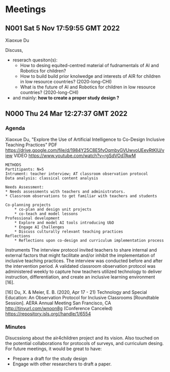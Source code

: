 # Meetings



## N001 Sat  5 Nov 17:59:55 GMT 2022
Xiaoxue Du

Discuss, 
* reserach quesiton(s):
	* How to desing equited-centred material of fudnamentals of AI and Robotics for children?
	* How to build build prior knolwedge and interests of AIR for children in low resource countries? (2020-long-CHI)
	* What is the future of AI and Robotics for children in low resource countries? (2020-long-CHI)
* and mainly: **how to create a proper study design ?**

## N000 Thu 24 Mar 12:27:37 GMT 2022 


### Agenda 
Xiaoxue Du, "Explore the Use of Artificial Intelligence to Co-Design Inclusive Teaching Practices" 
PDF https://drive.google.com/file/d/1984Y25C8E5fvOqmbyGVUwvoUEevRtKlU/view 
VIDEO https://www.youtube.com/watch?v=rgSdVOd7AwM

```
METHODS
Partitipants: N=5
Intrument: teacher interview; AT classroom observation protocol
Data analysis: classical content analysis 

Needs Assessment: 
* Needs assessments with teachers and administrators.
* Classroom observations to get familiar with teachers and students

Co-planning projects
	* co-plan and design unit projects
	* co-teach and model lessons 
Professional development 	
	* Explore and model AI tools introducing UbD
	* Engage AI Challenges
	* Discuss culturally relevant teaching practices 
Reflections
	* Reflections upon co-design and curriculum implementation process
```


Instruments
The interview protocol invited teachers to share internal and
external factors that might facilitate and/or inhibit the implementation
of inclusive teaching practices. The interview was conducted before
and after the intervention period. A validated classroom observation
protocol was administered weekly to capture how teachers utilized
technology to deliver instruction, differentiation, and create an
inclusive learning environment [16].

[16] Du, X. & Meier, E. B. (2020, Apr 17 - 21) Technology and Special
Education: An Observation Protocol for Inclusive Classrooms
[Roundtable Session]. AERA Annual Meeting San Francisco, CA
http://tinyurl.com/wnoon8g (Conference Canceled)
https://repository.isls.org//handle/1/6554 


### Minutes 
Disucssiong about the air4children project and its vision. Also touched on the potential collaborations for protocols of surveys, and curriculum desing. 
For future meetings, it would be great to have: 
* Prepare a draft for the study design
* Engage with other researchers to draft a paper.

